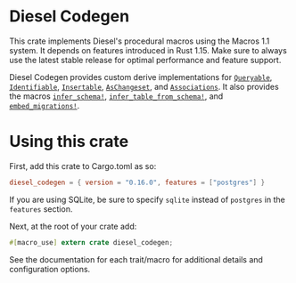 # Diesel Codegen

This crate implements Diesel's procedural macros using the Macros 1.1 system.
It depends on features introduced in Rust 1.15.
Make sure to always use the latest stable release for optimal performance and feature support.

Diesel Codegen provides custom derive implementations for
[`Queryable`][queryable], [`Identifiable`][identifiable],
[`Insertable`][insertable], [`AsChangeset`][as-changeset], and [`Associations`][associations].
It also provides the macros [`infer_schema!`][infer-schema],
[`infer_table_from_schema!`][infer-table-from-schema], and
[`embed_migrations!`][embed-migrations].

[queryable]: https://docs.diesel.rs/diesel/query_source/trait.Queryable.html
[identifiable]: https://docs.diesel.rs/diesel/associations/trait.Identifiable.html
[insertable]: https://docs.diesel.rs/diesel/prelude/trait.Insertable.html
[as-changeset]: https://docs.diesel.rs/diesel/query_builder/trait.AsChangeset.html
[associations]: https://docs.diesel.rs/diesel/associations/index.html
[infer-schema]: https://docs.diesel.rs/diesel/macro.infer_schema!.html
[infer-table-from-schema]: https://docs.diesel.rs/diesel/macro.infer_table_from_schema!.html
[embed-migrations]: https://docs.diesel.rs/diesel/macro.embed_migrations!.html

# Using this crate

First, add this crate to Cargo.toml as so:

```toml
diesel_codegen = { version = "0.16.0", features = ["postgres"] }
```

If you are using SQLite, be sure to specify `sqlite` instead of `postgres` in
the `features` section.

Next, at the root of your crate add:

```rust
#[macro_use] extern crate diesel_codegen;
```

See the documentation for each trait/macro for additional details and
configuration options.
